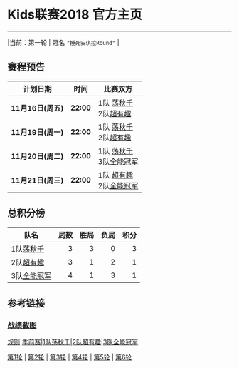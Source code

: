 # Kids联赛2018 官方主页
---

|当前：第一轮 | 冠名 ```"捶死安琪拉Round"``` |

## 赛程预告

|计划日期|时间|比赛双方|
|--------|------|----|
|**11月16日(周五)** | **22:00** | 1队 [荡秋千](team1.md) <br> 2队[超有趣](team2.md) |
|**11月19日(周一)** | **22:00** | 1队 [荡秋千](team1.md) <br> 2队[超有趣](team2.md) |
|**11月20日(周二)** | **22:00** | 1队 [荡秋千](team1.md) <br> 3队[全能冠军](team3.md) |
|**11月21日(周三)** | **22:00** | 1队 [超有趣](team2.md) <br> 2队[全能冠军](team3.md) |
## 总积分榜

| 队名                  | 局数 | 胜局 | 负局 |  积分 |
|-------------          | --: | --: | --: | --: |
| 1队[荡秋千](team1.md)   | 3  | 3  | 0 | 3 |
| 2队[超有趣](team2.md)   | 3  | 1  | 2 | 1 |
| 3队[全能冠军](team3.md) | 4  | 1 | 3 | 1 |

## 参考链接
### [战绩截图](https://m.weibo.cn/u/6852703787)

[规则](rule.md)\|[季前赛](pre_season.md)\|[1队荡秋千](team1.md)\|[2队超有趣](team2.md)\|[3队全能冠军](team3.md)

[第1轮](round1.md) \| [第2轮](round2.md) \| [第3轮](round3.md) \| [第4轮](round4.md) \| [第5轮](round5.md) \| [第6轮](round6.md) 



